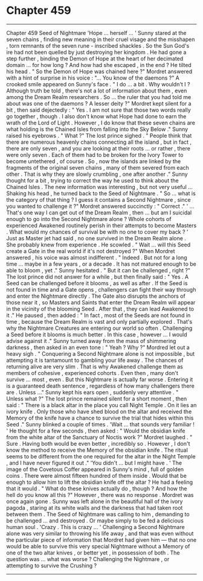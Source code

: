 
# Chapter 459


---

Chapter 459 Seed of Nightmare
'Hope … herself … '
Sunny stared at the seven chains , finding new meaning in their cruel visage and the misshapen , torn remnants of the seven rune - inscribed shackles .
So the Sun God's ire had not been quelled by just destroying her kingdom . He had gone a step further , binding the Demon of Hope at the heart of her decimated domain … for how long ?
And how had she escaped , in the end ?
He tilted his head .
" So the Demon of Hope was chained here ?"
Mordret answered with a hint of surprise in his voice :
"... You know of the daemons ?"
A crooked smile appeared on Sunny's face .
" I do ... a bit . Why wouldn't I ? Although truth be told , there's not a lot of information about them , even among the Dream Realm researchers . So … the ruler that you had told me about was one of the daemons ? A lesser deity ?"
Mordret kept silent for a bit , then said dejectedly :
" Yes . I am not sure that those two words really go together , though . I also don't know what Hope had done to earn the wrath of the Lord of Light . However , I do know that these seven chains are what holding is the Chained Isles from falling into the Sky Below ."
Sunny raised his eyebrows .
" What ?"
The lost prince sighed .
" People think that there are numerous heavenly chains connecting all the island , but in fact , there are only seven , and you are looking at their roots ... or rather , there were only seven . Each of them had to be broken for the Ivory Tower to become untethered , of course . So , now the islands are linked by the fragments of the original seven chains , many of them severed from each other . That is why they are slowly crumbling , one after another ."
Sunny thought for a bit , trying to correct the way he used to think about the Chained Isles . The new information was interesting , but not very useful …
Shaking his head , he turned back to the Seed of Nightmare .
" So … what is the category of that thing ? I guess it contains a Second Nightmare , since you wanted to challenge it ?"
Mordret answered succinctly :
" Correct ."
' ... That's one way I can get out of the Dream Realm , then … but am I suicidal enough to go into the Second Nightmare alone ? Whole cohorts of experienced Awakened routinely perish in their attempts to become Masters . What would my chances of survival be with no one to cover my back ? '
Just as Master jet had said , no one survived in the Dream Realm alone . She probably knew from experience .
He scowled .
" Wait … will this Seed create a Gate in the real world if it's not destroyed ?"
When Mordret answered , his voice was almost indifferent .
" Indeed . But not for a long time … maybe in a few years , or a decade . It has not matured enough to be able to bloom , yet ."
Sunny hesitated .
" But it can be challenged , right ?"
The lost prince did not answer for a while , but then finally said :
" Yes . A Seed can be challenged before it blooms , as well as after . If the Seed is not found in time and a Gate opens , challengers can fight their way through and enter the Nightmare directly . The Gate also disrupts the anchors of those near it , so Masters and Saints that enter the Dream Realm will appear in the vicinity of the blooming Seed . After that , they can lead Awakened to it ."
He paused , then added :
" In fact , most of the Seeds are not found in time , because the Dream Realm is vast and only partially explored . That's why the Nightmare Creatures are entering our world so often . Challenging a Seed before it blooms is much better . In this case , however … I would advise against it ."
Sunny turned away from the mass of shimmering darkness , then asked in an even tone :
" Yeah ? Why ?"
Mordred let out a heavy sigh .
" Conquering a Second Nightmare alone is not impossible , but attempting it is tantamount to gambling your life away . The chances of returning alive are very slim . That is why Awakened challenge them as members of cohesive , experienced cohorts . Even then , many don't survive … most , even . But this Nightmare is actually far worse . Entering it is a guaranteed death sentence , regardless of how many challengers there are . Unless …"
Sunny kept his ears open , suddenly very attentive .
" Unless what ?"
The lost prince remained silent for a short moment , then said :
" There is a black altar in the place you call Night Temple . On it lies an ivory knife . Only those who have shed blood on the altar and received the Memory of the knife have a chance to survive the trial that hides within this Seed ."
Sunny blinked a couple of times .
'Wait … that sounds very familiar ! '
He thought for a few seconds , then asked :
" Would the obsidian knife from the white altar of the Sanctuary of Noctis work ?"
Mordret laughed .
" Sure . Having both would be even better , incredibly so . However , I don't know the method to receive the Memory of the obsidian knife . The ritual seems to be different from the one required for the altar in the Night Temple , and I have never figured it out ."
'You didn't … but I might have . '
The image of the Covetous Coffer appeared in Sunny's mind , full of golden coins . There were almost fifteen hundred of them inside . Would that be enough to allow him to lift the obsidian knife off the altar ?
He had a feeling that it would .
" What do these knives actually do , though ? And how the hell do you know all this ?"
However , there was no response . Mordret was once again gone .
Sunny was left alone in the beautiful hall of the ivory pagoda , staring at its white walls and the darkness that had taken root between them .
The Seed of Nightmare was calling to him , demanding to be challenged … and destroyed . Or maybe simply to be fed a delicious human soul .
'Crazy . This is crazy … '
Challenging a Second Nightmare alone was very similar to throwing his life away , and that was even without the particular piece of information that Mordret had given him — that no one would be able to survive this very special Nightmare without a Memory of one of the two altar knives , or better yet , in possession of both .
The question was … what was worse ?
Challenging the Nightmare , or attempting to survive the Crushing ?

---

